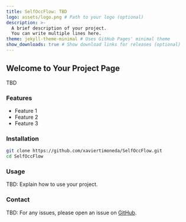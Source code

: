 ```yaml
---
title: SelfOccFlow: TBD
logo: assets/logo.png # Path to your logo (optional)
description: >-
  A brief description of your project.
  You can write multiple lines here.
theme: jekyll-theme-minimal # Uses GitHub Pages' minimal theme
show_downloads: true # Show download links for releases (optional)
---
```


## Welcome to Your Project Page

TBD

### Features
- Feature 1
- Feature 2
- Feature 3

### Installation

```bash
git clone https://github.com/xaviertimoneda/SelfOccFlow.git
cd SelfOccFlow
```

### Usage

TBD: Explain how to use your project.

### Contact
TBD: For any issues, please open an issue on [GitHub](https://github.com/xaviertimoneda/SelfOccFlow/issues).

